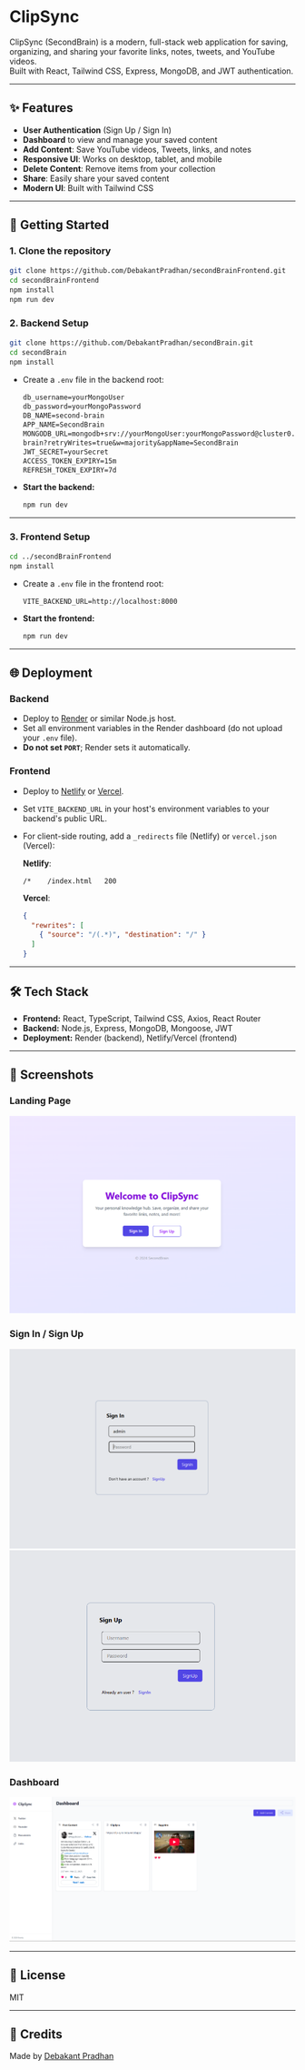 # ClipSync

ClipSync (SecondBrain) is a modern, full-stack web application for saving, organizing, and sharing your favorite links, notes, tweets, and YouTube videos.  
Built with React, Tailwind CSS, Express, MongoDB, and JWT authentication.

---

## ✨ Features

- **User Authentication** (Sign Up / Sign In)
- **Dashboard** to view and manage your saved content
- **Add Content**: Save YouTube videos, Tweets, links, and notes
- **Responsive UI**: Works on desktop, tablet, and mobile
- **Delete Content**: Remove items from your collection
- **Share**: Easily share your saved content
- **Modern UI**: Built with Tailwind CSS

---

## 🚀 Getting Started

### 1. **Clone the repository**

```bash
git clone https://github.com/DebakantPradhan/secondBrainFrontend.git
cd secondBrainFrontend
npm install
npm run dev
```

### 2. **Backend Setup**

```bash
git clone https://github.com/DebakantPradhan/secondBrain.git
cd secondBrain
npm install
```

- Create a `.env` file in the backend root:

    ```
    db_username=yourMongoUser
    db_password=yourMongoPassword
    DB_NAME=second-brain
    APP_NAME=SecondBrain
    MONGODB_URL=mongodb+srv://yourMongoUser:yourMongoPassword@cluster0.mongodb.net/second-brain?retryWrites=true&w=majority&appName=SecondBrain
    JWT_SECRET=yourSecret
    ACCESS_TOKEN_EXPIRY=15m
    REFRESH_TOKEN_EXPIRY=7d
    ```

- **Start the backend:**

    ```bash
    npm run dev
    ```

---

### 3. **Frontend Setup**

```bash
cd ../secondBrainFrontend
npm install
```

- Create a `.env` file in the frontend root:

    ```
    VITE_BACKEND_URL=http://localhost:8000
    ```

- **Start the frontend:**

    ```bash
    npm run dev
    ```

---

## 🌐 Deployment

### **Backend**
- Deploy to [Render](https://render.com/) or similar Node.js host.
- Set all environment variables in the Render dashboard (do not upload your `.env` file).
- **Do not set `PORT`**; Render sets it automatically.

### **Frontend**
- Deploy to [Netlify](https://netlify.com/) or [Vercel](https://vercel.com/).
- Set `VITE_BACKEND_URL` in your host's environment variables to your backend's public URL.
- For client-side routing, add a `_redirects` file (Netlify) or `vercel.json` (Vercel):

    **Netlify**:  
    ```
    /*    /index.html   200
    ```

    **Vercel**:
    ```json
    {
      "rewrites": [
        { "source": "/(.*)", "destination": "/" }
      ]
    }
    ```

---

## 🛠️ Tech Stack

- **Frontend:** React, TypeScript, Tailwind CSS, Axios, React Router
- **Backend:** Node.js, Express, MongoDB, Mongoose, JWT
- **Deployment:** Render (backend), Netlify/Vercel (frontend)

---

## 📸 Screenshots

### Landing Page
![Landing Page](./public/landing.png)

### Sign In / Sign Up
![Sign In](./public/signin.png)
![Sign Up](./public/signup.png)

### Dashboard
![Dashboard](./public/dashboard.png)

---

## 📄 License

MIT

---

## 🙏 Credits

Made by [Debakant Pradhan](https://github.com/DebakantPradhan)